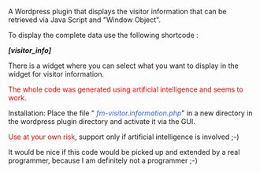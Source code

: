A Wordpress plugin that displays the visitor information that can be retrieved via Java Script and "Window Object".

To display the complete data use the following shortcode :

<strong><em>[visitor_info]</em></strong>

There is a widget where you can select what you want to display in the widget for visitor information.

<span style="color: #ff0000;">The whole code was generated using artificial intelligence and seems to work.</span>

Installation:
Place the file " <em><span style="color: #3366ff;">fm-visitor.information.php</span></em>" in a new directory in the wordpress plugin directory and activate it via the GUI.

<span style="color: #ff0000;">Use at your own risk</span>, support only if artificial intelligence is involved ;-)

It would be nice if this code would be picked up and extended by a real programmer, because I am definitely not a programmer ;-)
